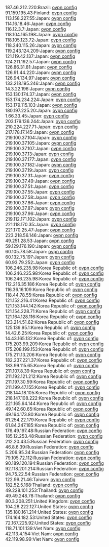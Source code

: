 187.46.212.220:Brazil: [ovpn config](vpn/187_46_212_220.ovpn)  
91.159.195.43:Finland: [ovpn config](vpn/91_159_195_43.ovpn)  
113.158.227.55:Japan: [ovpn config](vpn/113_158_227_55.ovpn)  
114.16.18.46:Japan: [ovpn config](vpn/114_16_18_46.ovpn)  
116.12.3.7:Japan: [ovpn config](vpn/116_12_3_7.ovpn)  
118.104.165.198:Japan: [ovpn config](vpn/118_104_165_198.ovpn)  
118.105.123.72:Japan: [ovpn config](vpn/118_105_123_72.ovpn)  
118.240.115.26:Japan: [ovpn config](vpn/118_240_115_26.ovpn)  
119.243.124.209:Japan: [ovpn config](vpn/119_243_124_209.ovpn)  
121.119.42.137:Japan: [ovpn config](vpn/121_119_42_137.ovpn)  
124.211.192.57:Japan: [ovpn config](vpn/124_211_192_57.ovpn)  
126.86.31.81:Japan: [ovpn config](vpn/126_86_31_81.ovpn)  
126.91.44.220:Japan: [ovpn config](vpn/126_91_44_220.ovpn)  
126.94.134.97:Japan: [ovpn config](vpn/126_94_134_97.ovpn)  
133.218.195.246:Japan: [ovpn config](vpn/133_218_195_246.ovpn)  
14.3.22.196:Japan: [ovpn config](vpn/14_3_22_196.ovpn)  
153.130.174.37:Japan: [ovpn config](vpn/153_130_174_37.ovpn)  
153.174.234.224:Japan: [ovpn config](vpn/153_174_234_224.ovpn)  
153.179.115.103:Japan: [ovpn config](vpn/153_179_115_103.ovpn)  
180.197.225.20:Japan: [ovpn config](vpn/180_197_225_20.ovpn)  
1.66.33.45:Japan: [ovpn config](vpn/1_66_33_45.ovpn)  
203.179.136.244:Japan: [ovpn config](vpn/203_179_136_244.ovpn)  
210.224.227.71:Japan: [ovpn config](vpn/210_224_227_71.ovpn)  
217.178.17.145:Japan: [ovpn config](vpn/217_178_17_145.ovpn)  
219.100.37.104:Japan: [ovpn config](vpn/219_100_37_104.ovpn)  
219.100.37.105:Japan: [ovpn config](vpn/219_100_37_105.ovpn)  
219.100.37.107:Japan: [ovpn config](vpn/219_100_37_107.ovpn)  
219.100.37.13:Japan: [ovpn config](vpn/219_100_37_13.ovpn)  
219.100.37.177:Japan: [ovpn config](vpn/219_100_37_177.ovpn)  
219.100.37.182:Japan: [ovpn config](vpn/219_100_37_182.ovpn)  
219.100.37.19:Japan: [ovpn config](vpn/219_100_37_19.ovpn)  
219.100.37.31:Japan: [ovpn config](vpn/219_100_37_31.ovpn)  
219.100.37.49:Japan: [ovpn config](vpn/219_100_37_49.ovpn)  
219.100.37.51:Japan: [ovpn config](vpn/219_100_37_51.ovpn)  
219.100.37.55:Japan: [ovpn config](vpn/219_100_37_55.ovpn)  
219.100.37.58:Japan: [ovpn config](vpn/219_100_37_58.ovpn)  
219.100.37.86:Japan: [ovpn config](vpn/219_100_37_86.ovpn)  
219.100.37.87:Japan: [ovpn config](vpn/219_100_37_87.ovpn)  
219.100.37.96:Japan: [ovpn config](vpn/219_100_37_96.ovpn)  
219.112.171.102:Japan: [ovpn config](vpn/219_112_171_102.ovpn)  
221.118.170.35:Japan: [ovpn config](vpn/221_118_170_35.ovpn)  
221.170.25.47:Japan: [ovpn config](vpn/221_170_25_47.ovpn)  
223.218.56.146:Japan: [ovpn config](vpn/223_218_56_146.ovpn)  
49.251.28.53:Japan: [ovpn config](vpn/49_251_28_53.ovpn)  
59.129.176.190:Japan: [ovpn config](vpn/59_129_176_190.ovpn)  
60.105.78.58:Japan: [ovpn config](vpn/60_105_78_58.ovpn)  
60.132.75.197:Japan: [ovpn config](vpn/60_132_75_197.ovpn)  
60.93.79.252:Japan: [ovpn config](vpn/60_93_79_252.ovpn)  
106.246.235.98:Korea Republic of: [ovpn config](vpn/106_246_235_98.ovpn)  
106.246.235.98:Korea Republic of: [ovpn config](vpn/106_246_235_98.ovpn)  
106.246.235.98:Korea Republic of: [ovpn config](vpn/106_246_235_98.ovpn)  
112.216.35.186:Korea Republic of: [ovpn config](vpn/112_216_35_186.ovpn)  
116.36.16.109:Korea Republic of: [ovpn config](vpn/116_36_16_109.ovpn)  
118.44.78.55:Korea Republic of: [ovpn config](vpn/118_44_78_55.ovpn)  
121.152.216.41:Korea Republic of: [ovpn config](vpn/121_152_216_41.ovpn)  
121.153.144.142:Korea Republic of: [ovpn config](vpn/121_153_144_142.ovpn)  
121.154.228.71:Korea Republic of: [ovpn config](vpn/121_154_228_71.ovpn)  
121.164.128.116:Korea Republic of: [ovpn config](vpn/121_164_128_116.ovpn)  
123.214.51.62:Korea Republic of: [ovpn config](vpn/123_214_51_62.ovpn)  
125.139.95.1:Korea Republic of: [ovpn config](vpn/125_139_95_1.ovpn)  
14.42.6.25:Korea Republic of: [ovpn config](vpn/14_42_6_25.ovpn)  
14.43.165.132:Korea Republic of: [ovpn config](vpn/14_43_165_132.ovpn)  
175.203.99.209:Korea Republic of: [ovpn config](vpn/175_203_99_209.ovpn)  
175.208.199.153:Korea Republic of: [ovpn config](vpn/175_208_199_153.ovpn)  
175.211.13.206:Korea Republic of: [ovpn config](vpn/175_211_13_206.ovpn)  
182.237.221.37:Korea Republic of: [ovpn config](vpn/182_237_221_37.ovpn)  
183.99.115.65:Korea Republic of: [ovpn config](vpn/183_99_115_65.ovpn)  
211.107.8.39:Korea Republic of: [ovpn config](vpn/211_107_8_39.ovpn)  
211.192.121.212:Korea Republic of: [ovpn config](vpn/211_192_121_212.ovpn)  
211.197.30.59:Korea Republic of: [ovpn config](vpn/211_197_30_59.ovpn)  
211.199.47.155:Korea Republic of: [ovpn config](vpn/211_199_47_155.ovpn)  
218.144.18.105:Korea Republic of: [ovpn config](vpn/218_144_18_105.ovpn)  
218.147.108.222:Korea Republic of: [ovpn config](vpn/218_147_108_222.ovpn)  
221.165.64.144:Korea Republic of: [ovpn config](vpn/221_165_64_144.ovpn)  
49.142.60.65:Korea Republic of: [ovpn config](vpn/49_142_60_65.ovpn)  
49.164.173.80:Korea Republic of: [ovpn config](vpn/49_164_173_80.ovpn)  
61.254.22.179:Korea Republic of: [ovpn config](vpn/61_254_22_179.ovpn)  
61.84.247.185:Korea Republic of: [ovpn config](vpn/61_84_247_185.ovpn)  
176.49.197.48:Russian Federation: [ovpn config](vpn/176_49_197_48.ovpn)  
185.12.253.48:Russian Federation: [ovpn config](vpn/185_12_253_48.ovpn)  
212.20.43.5:Russian Federation: [ovpn config](vpn/212_20_43_5.ovpn)  
46.8.6.39:Russian Federation: [ovpn config](vpn/46_8_6_39.ovpn)  
5.206.95.34:Russian Federation: [ovpn config](vpn/5_206_95_34.ovpn)  
79.105.72.112:Russian Federation: [ovpn config](vpn/79_105_72_112.ovpn)  
90.189.120.194:Russian Federation: [ovpn config](vpn/90_189_120_194.ovpn)  
92.118.201.214:Russian Federation: [ovpn config](vpn/92_118_201_214.ovpn)  
94.75.22.54:Russian Federation: [ovpn config](vpn/94_75_22_54.ovpn)  
122.99.21.46:Taiwan: [ovpn config](vpn/122_99_21_46.ovpn)  
182.52.5.168:Thailand: [ovpn config](vpn/182_52_5_168.ovpn)  
49.228.101.253:Thailand: [ovpn config](vpn/49_228_101_253.ovpn)  
49.49.248.78:Thailand: [ovpn config](vpn/49_49_248_78.ovpn)  
80.3.208.251:United Kingdom: [ovpn config](vpn/80_3_208_251.ovpn)  
104.28.222.127:United States: [ovpn config](vpn/104_28_222_127.ovpn)  
135.180.161.214:United States: [ovpn config](vpn/135_180_161_214.ovpn)  
174.164.182.53:United States: [ovpn config](vpn/174_164_182_53.ovpn)  
72.167.225.92:United States: [ovpn config](vpn/72_167_225_92.ovpn)  
118.71.101.139:Viet Nam: [ovpn config](vpn/118_71_101_139.ovpn)  
42.113.4.154:Viet Nam: [ovpn config](vpn/42_113_4_154.ovpn)  
42.119.98.99:Viet Nam: [ovpn config](vpn/42_119_98_99.ovpn)  
